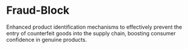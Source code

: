 # Fraud-Block
Enhanced product identification mechanisms to effectively prevent the entry of counterfeit goods into the supply chain, boosting consumer confidence in genuine products. 
